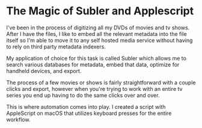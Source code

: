 # The Magic of Subler and Applescript

I've been in the process of digitizing all my DVDs of movies and tv shows. After I have the files, I like to embed all the relevant metadata into the file itself so I'm able to move it to any self hosted media service without having to rely on third party metadata indexers.

My application of choice for this task is called Subler which allows me to search various databases for metadata, embed that data, optimize for handheld devices, and export.

The process of a few movies or shows is fairly straightforward with a couple clicks and export, however when you're trying to work with an entire tv series you end up having to do the same clicks over and over.

This is where automation comes into play. I created a script with AppleScript on macOS that utilizes keyboard presses for the entire workflow.

